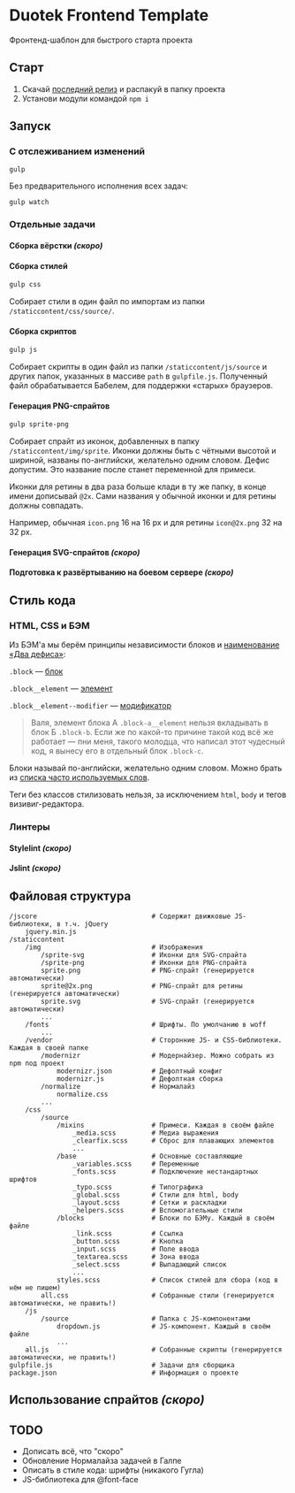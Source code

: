 # Duotek Frontend Template
Фронтенд-шаблон для быстрого старта проекта

## Старт
1. Скачай [последний релиз](//github.com/sashasushko/duotek-frontend/releases) и распакуй в папку проекта
2. Установи модули командой `npm i`

## Запуск
### С отслеживанием изменений
```
gulp
```
Без предварительного исполнения всех задач:
```
gulp watch
```

### Отдельные задачи
#### Сборка вёрстки _(скоро)_
#### Сборка стилей
```bash
gulp css
```
Собирает стили в один файл по импортам из папки `/staticcontent/css/source/`.

#### Сборка скриптов
```bash
gulp js
```
Собирает скрипты в один файл из папки `/staticcontent/js/source` и других папок, указанных в массиве `path` в `gulpfile.js`. Полученный файл обрабатывается Бабелем, для поддержки «старых» браузеров.

#### Генерация PNG-спрайтов
```bash
gulp sprite-png
```
Собирает спрайт из иконок, добавленных в папку `/staticcontent/img/sprite`. Иконки должны быть с чётными высотой и шириной, названы по-английски, желательно одним словом. Дефис допустим. Это название после станет переменной для примеси.

Иконки для ретины в два раза больше клади в ту же папку, в конце имени дописывай `@2x`. Сами названия у обычной иконки и для ретины должны совпадать.

Например, обычная `icon.png` 16 на 16 px и для ретины `icon@2x.png` 32 на 32 px.

#### Генерация SVG-спрайтов _(скоро)_
#### Подготовка к развёртыванию на боевом сервере _(скоро)_

## Стиль кода
### HTML, CSS и БЭМ
Из БЭМ'а мы берём принципы независимости блоков и [наименование «Два дефиса»](https://ru.bem.info/methodology/naming-convention/#Стиль-two-dashes):

`.block` — [блок](//ru.bem.info/methodology/key-concepts/#Блок)

`.block__element` — [элемент](//ru.bem.info/methodology/key-concepts/#Элемент)

`.block__element--modifier` — [модификатор](//ru.bem.info/methodology/key-concepts/#Модификатор)

> Валя, элемент блока А `.block-a__element` нельзя вкладывать в блок Б `.block-b`.
> Если же по какой-то причине такой код всё же работает — пни меня, такого молодца, что написал этот чудесный код, я вынесу его в отдельный блок `.block-с`.

Блоки называй по-английски, желательно одним словом. Можно брать из [списка часто используемых слов](//github.com/yoksel/common-words).

Теги без классов стилизовать нельзя, за исключением `html`, `body` и тегов визивиг-редактора.

### Линтеры
#### Stylelint _(скоро)_
#### Jslint _(скоро)_

## Файловая структура
```
/jscore                             # Содержит движковые JS-библиотеки, в т.ч. jQuery
    jquery.min.js
/staticcontent
    /img                            # Изображения
        /sprite-svg                 # Иконки для SVG-спрайта
        /sprite-png                 # Иконки для PNG-спрайта
        sprite.png                  # PNG-спрайт (генерируется автоматически)
        sprite@2x.png               # PNG-спрайт для ретины (генерируется автоматически)
        sprite.svg                  # SVG-спрайт (генерируется автоматически)
        ...
    /fonts                          # Шрифты. По умолчанию в woff
        ...
    /vendor                         # Сторонние JS- и CSS-библиотеки. Каждая в своей папке
        /modernizr                  # Модернайзер. Можно собрать из npm под проект
            modernizr.json          # Дефолтный конфиг
            modernizr.js            # Дефолтная сборка
        /normalize                  # Нормалайз
            normalize.css
        ...
    /css
        /source
            /mixins                 # Примеси. Каждая в своём файле
                _media.scss         # Медиа выражения
                _clearfix.scss      # Сброс для плавающих элементов
                ...
            /base                   # Основные составляющие
                _variables.scss     # Переменные
                _fonts.scss         # Подключение нестандартных шрифтов
                _typo.scss          # Типографика
                _global.scss        # Стили для html, body
                _layout.scss        # Сетки и раскладки
                _helpers.scss       # Вспомогательные стили
            /blocks                 # Блоки по БЭМу. Каждый в своём файле
                _link.scss          # Ссылка
                _button.scss        # Кнопка
                _input.scss         # Поле ввода
                _textarea.scss      # Зона ввода
                _select.scss        # Выпадающий список
                ...
            styles.scss             # Список стилей для сбора (код в нём не пишем)
        all.css                     # Собранные стили (генерируется автоматически, не править!)
    /js
        /source                     # Папка с JS-компонентами
            dropdown.js             # JS-компонент. Каждый в своём файле
            ...
    all.js                          # Собранные скрипты (генерируется автоматически, не править!)
gulpfile.js                         # Задачи для сборщика
package.json                        # Информация о проекте
```

## Использование спрайтов _(скоро)_

## TODO
- Дописать всё, что "скоро"
- Обновление Нормалайза задачей в Галпе
- Описать в стиле кода: шрифты (никакого Гугла)
- JS-библиотека для @font-face
